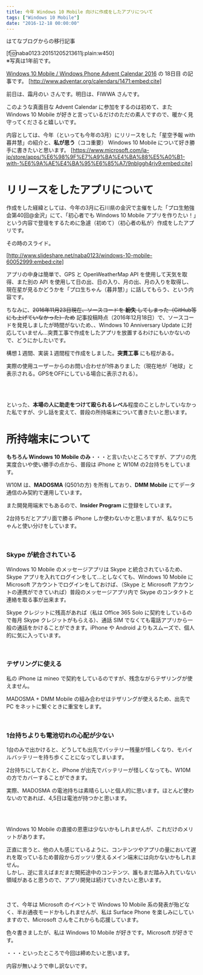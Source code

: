 ```yaml
---
title: 今年 Windows 10 Mobile 向けに作成をしたアプリについて
tags: ["Windows 10 Mobile"]
date: "2016-12-18 00:00:00"
---
```


<div class="alert info">
はてなブログからの移行記事
</div>

[f:id:naba0123:20151205213611j:plain:w450]  
※写真は1年前です。


[Windows 10 Mobile / Windows Phone Advent Calendar 2016](http://www.adventar.org/calendars/1471) の 18日目 の記事です。
[http://www.adventar.org/calendars/1471:embed:cite]

前日は、霜月のい さんです。明日は、FIWWA さんです。

このような真面目な Advent Calendar に参加をするのは初めて、また Windows 10 Mobile が好きと言っているだけのただの素人ですので、暖かく見守ってくださると嬉しいです。

内容としては、今年（といっても今年の3月）にリリースをした「星空予報 with 暮井慧」の紹介と、**私が思う**（ココ重要） Windows 10 Mobile について好き勝手に書きたいと思います。
[https://www.microsoft.com/ja-jp/store/apps/%E6%98%9F%E7%A9%BA%E4%BA%88%E5%A0%B1-with-%E6%9A%AE%E4%BA%95%E6%85%A7/9nblggh4rjv9:embed:cite]

<!-- more -->

# リリースをしたアプリについて

作成をした経緯としては、今年の3月に石川県の金沢で主催をした「プロ生勉強会第40回@金沢」にて、「初心者でも Windows 10 Mobile アプリを作りたい！」という内容で登壇をするために急遽（初めて）（初心者の私が）作成をしたアプリです。

その時のスライド。

[http://www.slideshare.net/naba0123/windows-10-mobile-60052999:embed:cite]

アプリの中身は簡単で、GPS と OpenWeatherMap API を使用して天気を取得、また別の API を使用して日の出、日の入り、月の出、月の入りを取得し、現在星が見るかどうかを「プロ生ちゃん（暮井慧）」に話してもらう、という内容です。

ちなみに、<del>2016年11月23日現在、ソースコードを **紛失** してしまった（GitHub等にも上げていなかった）ため</del> 記事投稿時点（2016年12月18日）で、ソースコードを発見しましたが時間がないため、、Windows 10 Anniversary Update に対応していません…突貫工事で作成をしたアプリを放置するわけにもいかないので、どうにかしたいです。</del>

構想１週間、実装１週間程で作成をしました。**突貫工事** にも程がある。

実際の使用ユーザーからのお問い合わせが1件ありました（現在地が「地球」と表示される。GPSをOFFにしている場合に表示される）。

<br><br>

といった、**本場の人に助走をつけて殴られるレベル**程度のことしかしていなかった私ですが、少し話を変えて、普段の所持端末について書きたいと思います。

# 所持端末について

**もちろん Windows 10 Mobile のみ**・・・と言いたいところですが、アプリの充実度合いや使い勝手の点から、普段は iPhone と W10M の2台持ちをしています。

W10M は、**MADOSMA** (Q501の方) を所有しており、**DMM Mobile** にてデータ通信のみ契約で運用しています。

また開発用端末でもあるので、**Insider Program** に登録をしています。

2台持ちだとアプリ面で勝る iPhone しか使わないかと思いますが、私なりにちゃんと使い分けをしています。

<br>

### Skype が統合されている

Windows 10 Mobile のメッセージアプリは Skype と統合されているため、Skype アプリを入れてログインをして…としなくても、Windows 10 Mobile に Microsoft アカウントでログインをしておけば、（Skype と Microsoft アカウントの連携ができていれば）普段のメッセージアプリ内で Skype のコンタクトと連絡を取る事が出来ます。

Skype クレジットに残高があれば（私は Office 365 Solo に契約をしているので毎月 Skype クレジットがもらえる）、通話 SIM でなくても電話アプリから一般の通話をかけることができます。iPhone や Android よりもスムーズで、個人的に気に入っています。

<br>

### テザリングに使える

私の iPhone は mineo で契約をしているのですが、残念ながらテザリングが使えません。

MADOSMA + DMM Mobile の組み合わせはテザリングが使えるため、出先で PC をネットに繋ぐときに重宝をします。

<br>

### 1台持ちよりも電池切れの心配が少ない

1台のみで出かけると、どうしても出先でバッテリー残量が怪しくなり、モバイルバッテリーを持ち歩くことになってしまいます。

2台持ちにしておくと、iPhone が出先でバッテリーが怪しくなっても、W10M の方でカバーすることができます。

実際、MADOSMA の電池持ちは素晴らしいと個人的に思います。ほとんど使わないのであれば、4,5日は電池が持つかと思います。

<br>

<br>

Windows 10 Mobile の直接の恩恵は少ないかもしれませんが、これだけのメリットがあります。

正直に言うと、他の人も感じているように、コンテンツやアプリの量において遅れを取っているため普段からガッツリ使えるメイン端末には向かないかもしれません。  
しかし、逆に言えばまだまだ開拓途中のコンテンツ、誰もまだ踏み入れていない領域があると思うので、アプリ開発は続けていきたいと思います。

<br>

さて、今年は Microsoft のイベントで Windows 10 Mobile 系の発表が殆どなく、半お通夜モードかもしれませんが、私は Surface Phone を楽しみにしていますので、Microsoft さんをこれからも応援しています。

色々書きましたが、私は Windows 10 Mobile が好きです。Microsoft が好きです。

・・・といったところで今回は締めたいと思います。

内容が無いようで申し訳ないです。

<br>
